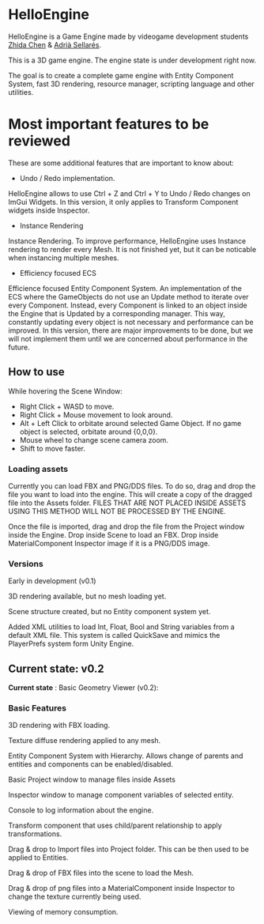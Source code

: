 # HelloEngine

HelloEngine is a Game Engine made by videogame development students [Zhida Chen](https://github.com/Xidashuaige) & [Adrià Sellarés](https://github.com/AdriaSeSa).

This is a 3D game engine. The engine state is under development right now.

The goal is to create a complete game engine with Entity Component System, fast 3D rendering, resource manager, scripting language and other utilities.

# Most important features to be reviewed

These are some additional features that are important to know about:

* Undo / Redo implementation.

HelloEngine allows to use Ctrl + Z and Ctrl + Y to Undo / Redo changes on ImGui Widgets. In this version, it only applies to Transform Component widgets inside Inspector.

* Instance Rendering

Instance Rendering. To improve performance, HelloEngine uses Instance rendering to render every Mesh. It is not finished yet, but it can be noticable when instancing multiple meshes.

* Efficiency focused ECS

Efficience focused Entity Component System. An implementation of the ECS where the GameObjects do not use an Update method to iterate over every Component. Instead, every Component is linked to an object inside the Engine that is Updated by a corresponding manager. This way, constantly updating every object is not necessary and performance can be improved. In this version, there are major improvements to be done, but we will not implement them until we are concerned about performance in the future.

## How to use

While hovering the Scene Window:

* Right Click + WASD to move.
* Right Click + Mouse movement to look around.
* Alt + Left Click to orbitate around selected Game Object. If no game object is selected, orbitate around {0,0,0}.
* Mouse wheel to change scene camera zoom.
* Shift to move faster.

### Loading assets

Currently you can load FBX and PNG/DDS files. To do so, drag and drop the file you want to load into the engine. This will create a copy of the dragged file into the Assets folder. FILES THAT ARE NOT PLACED INSIDE ASSETS USING THIS METHOD WILL NOT BE PROCESSED BY THE ENGINE.

Once the file is imported, drag and drop the file from the Project window inside the Engine. Drop inside Scene to load an FBX. Drop inside MaterialComponent Inspector image if it is a PNG/DDS image.

### Versions

Early in development (v0.1)

3D rendering available, but no mesh loading yet.

Scene structure created, but no Entity component system yet.

Added XML utilities to load Int, Float, Bool and String variables from a default XML file. This system is called QuickSave and mimics the PlayerPrefs system form Unity Engine.

## Current state: v0.2

**Current state** : Basic Geometry Viewer (v0.2):

### **Basic Features**

3D rendering with FBX loading.

Texture diffuse rendering applied to any mesh. 

Entity Component System with Hierarchy. Allows change of parents and entities and components can be enabled/disabled.

Basic Project window to manage files inside Assets

Inspector window to manage component variables of selected entity.

Console to log information about the engine.

Transform component that uses child/parent relationship to apply transformations.

Drag & drop to Import files into Project folder. This can be then used to be applied to Entities.

Drag & drop of FBX files into the scene to load the Mesh.

Drag & drop of png files into a MaterialComponent inside Inspector to change the texture currently being used.

Viewing of memory consumption. 
